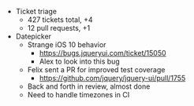 * Ticket triage	
	* 427 tickets total, +4
	* 12 pull requests, +1
* Datepicker	
	* Strange iOS 10 behavior
	  * https://bugs.jqueryui.com/ticket/15050
	  * Alex to look into this bug
	* Felix sent a PR for improved test coverage
	  * https://github.com/jquery/jquery-ui/pull/1755
    * Back and forth in review, almost done
	* Need to handle timezones in CI
 
